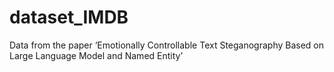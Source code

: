 # dataset_IMDB
Data from the paper ‘Emotionally Controllable Text Steganography Based on Large Language Model and Named Entity’

